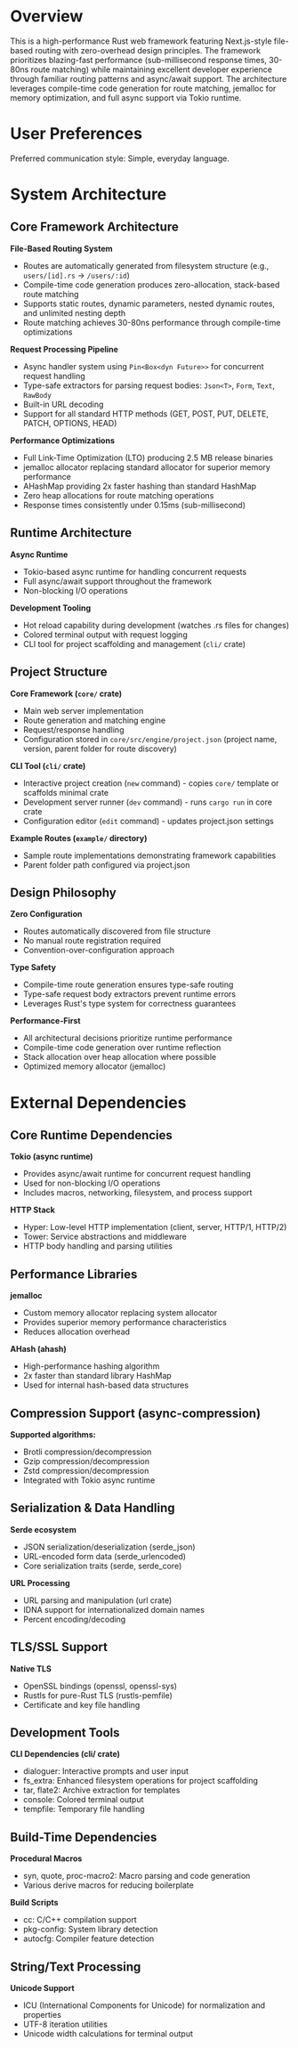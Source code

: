 # Overview

This is a high-performance Rust web framework featuring Next.js-style file-based routing with zero-overhead design principles. The framework prioritizes blazing-fast performance (sub-millisecond response times, 30-80ns route matching) while maintaining excellent developer experience through familiar routing patterns and async/await support. The architecture leverages compile-time code generation for route matching, jemalloc for memory optimization, and full async support via Tokio runtime.

# User Preferences

Preferred communication style: Simple, everyday language.

# System Architecture

## Core Framework Architecture

**File-Based Routing System**
- Routes are automatically generated from filesystem structure (e.g., `users/[id].rs` → `/users/:id`)
- Compile-time code generation produces zero-allocation, stack-based route matching
- Supports static routes, dynamic parameters, nested dynamic routes, and unlimited nesting depth
- Route matching achieves 30-80ns performance through compile-time optimizations

**Request Processing Pipeline**
- Async handler system using `Pin<Box<dyn Future>>` for concurrent request handling
- Type-safe extractors for parsing request bodies: `Json<T>`, `Form`, `Text`, `RawBody`
- Built-in URL decoding
- Support for all standard HTTP methods (GET, POST, PUT, DELETE, PATCH, OPTIONS, HEAD)

**Performance Optimizations**
- Full Link-Time Optimization (LTO) producing 2.5 MB release binaries
- jemalloc allocator replacing standard allocator for superior memory performance
- AHashMap providing 2x faster hashing than standard HashMap
- Zero heap allocations for route matching operations
- Response times consistently under 0.15ms (sub-millisecond)

## Runtime Architecture

**Async Runtime**
- Tokio-based async runtime for handling concurrent requests
- Full async/await support throughout the framework
- Non-blocking I/O operations

**Development Tooling**
- Hot reload capability during development (watches .rs files for changes)
- Colored terminal output with request logging
- CLI tool for project scaffolding and management (`cli/` crate)

## Project Structure

**Core Framework (`core/` crate)**
- Main web server implementation
- Route generation and matching engine
- Request/response handling
- Configuration stored in `core/src/engine/project.json` (project name, version, parent folder for route discovery)

**CLI Tool (`cli/` crate)**
- Interactive project creation (`new` command) - copies `core/` template or scaffolds minimal crate
- Development server runner (`dev` command) - runs `cargo run` in core crate
- Configuration editor (`edit` command) - updates project.json settings

**Example Routes (`example/` directory)**
- Sample route implementations demonstrating framework capabilities
- Parent folder path configured via project.json

## Design Philosophy

**Zero Configuration**
- Routes automatically discovered from file structure
- No manual route registration required
- Convention-over-configuration approach

**Type Safety**
- Compile-time route generation ensures type-safe routing
- Type-safe request body extractors prevent runtime errors
- Leverages Rust's type system for correctness guarantees

**Performance-First**
- All architectural decisions prioritize runtime performance
- Compile-time code generation over runtime reflection
- Stack allocation over heap allocation where possible
- Optimized memory allocator (jemalloc)

# External Dependencies

## Core Runtime Dependencies

**Tokio (async runtime)**
- Provides async/await runtime for concurrent request handling
- Used for non-blocking I/O operations
- Includes macros, networking, filesystem, and process support

**HTTP Stack**
- Hyper: Low-level HTTP implementation (client, server, HTTP/1, HTTP/2)
- Tower: Service abstractions and middleware
- HTTP body handling and parsing utilities

## Performance Libraries

**jemalloc**
- Custom memory allocator replacing system allocator
- Provides superior memory performance characteristics
- Reduces allocation overhead

**AHash (ahash)**
- High-performance hashing algorithm
- 2x faster than standard library HashMap
- Used for internal hash-based data structures

## Compression Support (async-compression)

**Supported algorithms:**
- Brotli compression/decompression
- Gzip compression/decompression
- Zstd compression/decompression
- Integrated with Tokio async runtime

## Serialization & Data Handling

**Serde ecosystem**
- JSON serialization/deserialization (serde_json)
- URL-encoded form data (serde_urlencoded)
- Core serialization traits (serde, serde_core)

**URL Processing**
- URL parsing and manipulation (url crate)
- IDNA support for internationalized domain names
- Percent encoding/decoding

## TLS/SSL Support

**Native TLS**
- OpenSSL bindings (openssl, openssl-sys)
- Rustls for pure-Rust TLS (rustls-pemfile)
- Certificate and key file handling

## Development Tools

**CLI Dependencies (cli/ crate)**
- dialoguer: Interactive prompts and user input
- fs_extra: Enhanced filesystem operations for project scaffolding
- tar, flate2: Archive extraction for templates
- console: Colored terminal output
- tempfile: Temporary file handling

## Build-Time Dependencies

**Procedural Macros**
- syn, quote, proc-macro2: Macro parsing and code generation
- Various derive macros for reducing boilerplate

**Build Scripts**
- cc: C/C++ compilation support
- pkg-config: System library detection
- autocfg: Compiler feature detection

## String/Text Processing

**Unicode Support**
- ICU (International Components for Unicode) for normalization and properties
- UTF-8 iteration utilities
- Unicode width calculations for terminal output